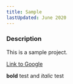 ```yaml
---
title: Sample
lastUpdated: June 2020
---
```


### Description

This is a sample project.

[Link to Google](https://www.google.com)

**bold** test and _italic_ test
